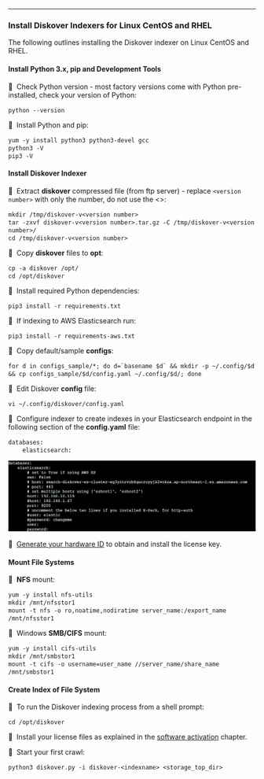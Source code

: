 ___
### Install Diskover Indexers for Linux CentOS and RHEL

The following outlines installing the Diskover indexer on Linux CentOS and RHEL.

#### Install Python 3.x, pip and Development Tools

🔴 &nbsp;Check Python version - most factory versions come with Python pre-installed, check your version of Python:
```
python --version
```

🔴 &nbsp;Install Python and pip:

```
yum -y install python3 python3-devel gcc
python3 -V
pip3 -V
```

#### Install Diskover Indexer

🔴 &nbsp;Extract **diskover** compressed file (from ftp server) - replace `<version number>` with only the number, do not use the <>:

```
mkdir /tmp/diskover-v<version number>
tar -zxvf diskover-v<version number>.tar.gz -C /tmp/diskover-v<version number>/
cd /tmp/diskover-v<version number>
```

🔴 &nbsp;Copy **diskover** files to **opt**:

```
cp -a diskover /opt/
cd /opt/diskover
```

🔴 &nbsp;Install required Python dependencies:

```
pip3 install -r requirements.txt
```

🔴 &nbsp;If indexing to AWS Elasticsearch run:

```
pip3 install -r requirements-aws.txt
```

🔴 &nbsp;Copy default/sample **configs**:

```
for d in configs_sample/*; do d=`basename $d` && mkdir -p ~/.config/$d && cp configs_sample/$d/config.yaml ~/.config/$d/; done
```

🔴 &nbsp;Edit Diskover **config** file:

```
vi ~/.config/diskover/config.yaml
```

🔴 &nbsp;Configure indexer to create indexes in your Elasticsearch endpoint in the following section of the **config.yaml** file:

```
databases:
    elasticsearch:
```

![Image: Configure Indexer to Create Indexers in Elasticsearch Endpoint](images/image_indexers_install_create_indexes_in_elasticsearch_endpoint_linux_and_mac.png)

🔴 &nbsp;[Generate your hardware ID](https://docs.diskoverdata.com/diskover_installation_guide/#software-activation) to obtain and install the license key.

#### Mount File Systems

🔴 &nbsp;**NFS** mount:

```
yum -y install nfs-utils
mkdir /mnt/nfsstor1
mount -t nfs -o ro,noatime,nodiratime server_name:/export_name /mnt/nfsstor1
```

🔴 &nbsp;Windows **SMB/CIFS** mount:

```
yum -y install cifs-utils
mkdir /mnt/smbstor1
mount -t cifs -o username=user_name //server_name/share_name /mnt/smbstor1
```

#### Create Index of File System

🔴 &nbsp;To run the Diskover indexing process from a shell prompt:

```
cd /opt/diskover
```

🔴 &nbsp;Install your license files as explained in the [software activation](#software_activation) chapter.

🔴 &nbsp;Start your first crawl:

```
python3 diskover.py -i diskover-<indexname> <storage_top_dir>
```
